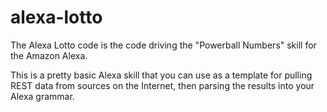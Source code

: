 # alexa-lotto
The Alexa Lotto code is the code driving the "Powerball Numbers" skill for the Amazon Alexa.

This is a pretty basic Alexa skill that you can use as a template for pulling REST data from sources on the Internet, then parsing the results into your Alexa grammar.
